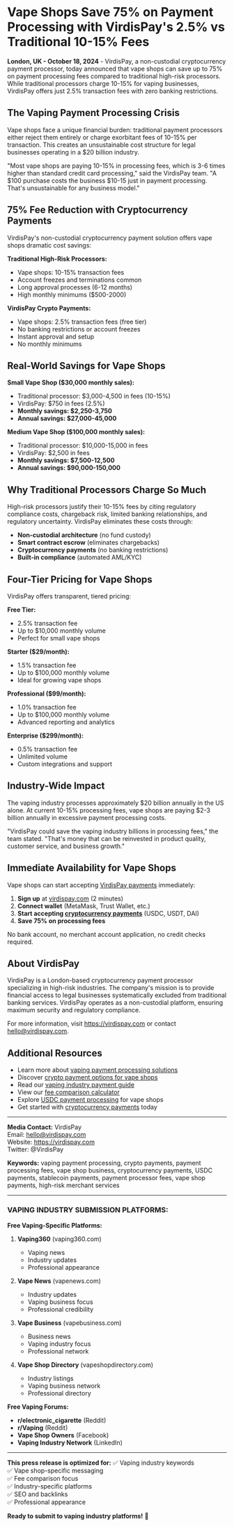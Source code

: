 # Vape Shops Save 75% on Payment Processing with VirdisPay's 2.5% vs Traditional 10-15% Fees

**London, UK - October 18, 2024** - VirdisPay, a non-custodial cryptocurrency payment processor, today announced that vape shops can save up to 75% on payment processing fees compared to traditional high-risk processors. While traditional processors charge 10-15% for vaping businesses, VirdisPay offers just 2.5% transaction fees with zero banking restrictions.

## The Vaping Payment Processing Crisis

Vape shops face a unique financial burden: traditional payment processors either reject them entirely or charge exorbitant fees of 10-15% per transaction. This creates an unsustainable cost structure for legal businesses operating in a $20 billion industry.

"Most vape shops are paying 10-15% in processing fees, which is 3-6 times higher than standard credit card processing," said the VirdisPay team. "A $100 purchase costs the business $10-15 just in payment processing. That's unsustainable for any business model."

## 75% Fee Reduction with Cryptocurrency Payments

VirdisPay's non-custodial cryptocurrency payment solution offers vape shops dramatic cost savings:

**Traditional High-Risk Processors:**
- Vape shops: 10-15% transaction fees
- Account freezes and terminations common
- Long approval processes (6-12 months)
- High monthly minimums ($500-2000)

**VirdisPay Crypto Payments:**
- Vape shops: 2.5% transaction fees (free tier)
- No banking restrictions or account freezes
- Instant approval and setup
- No monthly minimums

## Real-World Savings for Vape Shops

**Small Vape Shop ($30,000 monthly sales):**
- Traditional processor: $3,000-4,500 in fees (10-15%)
- VirdisPay: $750 in fees (2.5%)
- **Monthly savings: $2,250-3,750**
- **Annual savings: $27,000-45,000**

**Medium Vape Shop ($100,000 monthly sales):**
- Traditional processor: $10,000-15,000 in fees
- VirdisPay: $2,500 in fees
- **Monthly savings: $7,500-12,500**
- **Annual savings: $90,000-150,000**

## Why Traditional Processors Charge So Much

High-risk processors justify their 10-15% fees by citing regulatory compliance costs, chargeback risk, limited banking relationships, and regulatory uncertainty. VirdisPay eliminates these costs through:

- **Non-custodial architecture** (no fund custody)
- **Smart contract escrow** (eliminates chargebacks)
- **Cryptocurrency payments** (no banking restrictions)
- **Built-in compliance** (automated AML/KYC)

## Four-Tier Pricing for Vape Shops

VirdisPay offers transparent, tiered pricing:

**Free Tier:**
- 2.5% transaction fee
- Up to $10,000 monthly volume
- Perfect for small vape shops

**Starter ($29/month):**
- 1.5% transaction fee
- Up to $100,000 monthly volume
- Ideal for growing vape shops

**Professional ($99/month):**
- 1.0% transaction fee
- Up to $100,000 monthly volume
- Advanced reporting and analytics

**Enterprise ($299/month):**
- 0.5% transaction fee
- Unlimited volume
- Custom integrations and support

## Industry-Wide Impact

The vaping industry processes approximately $20 billion annually in the US alone. At current 10-15% processing fees, vape shops are paying $2-3 billion annually in excessive payment processing costs.

"VirdisPay could save the vaping industry billions in processing fees," the team stated. "That's money that can be reinvested in product quality, customer service, and business growth."

## Immediate Availability for Vape Shops

Vape shops can start accepting [VirdisPay payments](https://virdispay.com) immediately:

1. **Sign up** at [virdispay.com](https://virdispay.com) (2 minutes)
2. **Connect wallet** (MetaMask, Trust Wallet, etc.)
3. **Start accepting [cryptocurrency payments](https://virdispay.com)** (USDC, USDT, DAI)
4. **Save 75% on processing fees**

No bank account, no merchant account application, no credit checks required.

## About VirdisPay

VirdisPay is a London-based cryptocurrency payment processor specializing in high-risk industries. The company's mission is to provide financial access to legal businesses systematically excluded from traditional banking services. VirdisPay operates as a non-custodial platform, ensuring maximum security and regulatory compliance.

For more information, visit https://virdispay.com or contact hello@virdispay.com.

## Additional Resources

- Learn more about [vaping payment processing solutions](https://virdispay.com/vaping.html)
- Discover [crypto payment options for vape shops](https://virdispay.com)
- Read our [vaping industry payment guide](https://virdispay.com/blog/vaping-payment-processing-challenges-2024.html)
- View our [fee comparison calculator](https://virdispay.com)
- Explore [USDC payment processing](https://virdispay.com) for vape shops
- Get started with [cryptocurrency payments](https://virdispay.com) today

---

**Media Contact:**
VirdisPay  
Email: hello@virdispay.com  
Website: https://virdispay.com  
Twitter: @VirdisPay

**Keywords:** vaping payment processing, crypto payments, payment processing fees, vape shop business, cryptocurrency payments, USDC payments, stablecoin payments, payment processor fees, vape shop payments, high-risk merchant services

---

### VAPING INDUSTRY SUBMISSION PLATFORMS:

**Free Vaping-Specific Platforms:**

1. **Vaping360** (vaping360.com)
   - Vaping news
   - Industry updates
   - Professional appearance

2. **Vape News** (vapenews.com)
   - Industry updates
   - Vaping business focus
   - Professional credibility

3. **Vape Business** (vapebusiness.com)
   - Business news
   - Vaping industry focus
   - Professional network

4. **Vape Shop Directory** (vapeshopdirectory.com)
   - Industry listings
   - Vaping business network
   - Professional directory

**Free Vaping Forums:**

- **r/electronic_cigarette** (Reddit)
- **r/Vaping** (Reddit)
- **Vape Shop Owners** (Facebook)
- **Vaping Industry Network** (LinkedIn)

---

**This press release is optimized for:**
✅ Vaping industry keywords  
✅ Vape shop-specific messaging  
✅ Fee comparison focus  
✅ Industry-specific platforms  
✅ SEO and backlinks  
✅ Professional appearance  

**Ready to submit to vaping industry platforms!** 🚀


